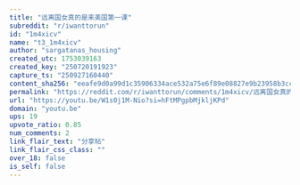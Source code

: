 ```yaml
---
title: "远离国女真的是来美国第一课"
subreddit: "r/iwanttorun"
id: "1m4xicv"
name: "t3_1m4xicv"
author: "sargatanas_housing"
created_utc: 1753039163
created_key: "250720191923"
capture_ts: "250927160440"
content_sha256: "eeafe9d0a99d1c35906334ace532a75e6f89e08827e9b23958b3cc0b2f907f9d"
permalink: "https://reddit.com/r/iwanttorun/comments/1m4xicv/远离国女真的是来美国第一课/"
url: "https://youtu.be/W1s0j1M-Nio?si=hFtMPgpbMjkljKPd"
domain: "youtu.be"
ups: 19
upvote_ratio: 0.85
num_comments: 2
link_flair_text: "分享帖"
link_flair_css_class: ""
over_18: false
is_self: false
---
```


